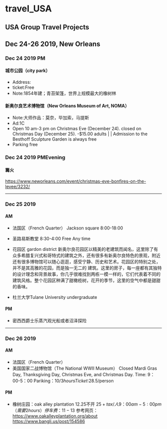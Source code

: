 # travel_USA

USA Group Travel Projects
---
## Dec 24-26 2019, New Orleans

### Dec 24 2019 PM
#### 城市公园（city park）
- Address:
- ticket:Free
- Note:1854年建；青苔架篷，世界上规模最大的橡树林

#### 新奥尔良艺术博物馆（New Orleans Museum of Art, NOMA）
- Note:大师作品：莫奈，毕加索，马提斯
- Ad:1C
- Open 10 am-3 pm on Christmas Eve (December 24).
closed on Christmas Day (December 25).
-$15.00 adults | | Admission to the Besthoff Sculpture Garden is always free
- Parking free
### Dec 24 2019 PMEvening
#### 篝火
https://www.neworleans.com/event/christmas-eve-bonfires-on-the-levee/3232/

---
### Dec 25 2019
#### AM

- 法国区（French Quarter）
Jackson square
8:00-18:00

- 圣路易斯教堂
8:30-4:00
Free
Any time


- 花园区 gardon district
新奥尔良花园区以精美的老建筑而闻名，这里除了有众多希腊复兴式和哥特式的建筑之外，还有很多有新奥尔良特色的景观，附近还有很多博物馆可以随心逛逛，感受宁静、历史和艺术。花园区的特别之处，并不是其高雅的花园，而是独一无二的
建筑。这里的房子，每一座都有其独特的设计理念和背景故事，你几乎很难找到两栋一模一样的，它们代表着不同的建筑风格。整个花园区种满了甜橄榄树，花开的季节，这里的空气中都是甜甜的香味。

- 杜兰大学Tulane University undergraduate 

#### PM
- 密西西爵士乐蒸汽观光船或者沼泽探险

---
### Dec 26 2019
#### AM
- 法国区（French Quarter）
- 美国国家二战博物馆（The National WWII Museum）
Closed Mardi Gras Day, Thanksgiving Day, Christmas Eve, and Christmas Day.
 Time: 9：00-5：00
Pariking：$10/3hours
Ticket:$28.5/person

#### PM
- 橡树庄园：oak alley plantation
12.25不开
$25+tax /人
9：00am -5:00 pm（需要2 hours）
停车费：11-13$
参考网页：https://www.oakalleyplantation.org/about
https://www.bangli.us/post/154586
